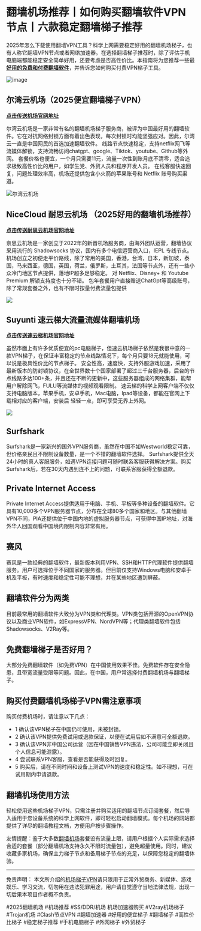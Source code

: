 # 翻墙机场推荐丨如何购买翻墙软件VPN节点丨六款稳定翻墙梯子推荐

2025年怎么下载使用翻墙VPN工具？科学上网需要稳定好用的翻墙机场梯子，也有人称它翻墙VPN节点或者网络加速器。在选择翻墙梯子推荐时，除了评估手机电脑端都能稳定安全简单好用，还要考虑是否高性价比。本指南将为您推荐一些最[**好用的免费和付费翻墙软件**](https://vpntuijian.com/)，并告诉您如何购买付费VPN梯子工具。

![image](https://github.com/user-attachments/assets/707d87cd-ac21-4bcc-b4b5-aaeda54b1abd)


## 尔湾云机场（2025便宜翻墙梯子VPN）
[**点击传送机场官网地址**](https://go.1vpn.cc/ewan)

尔湾云机场是一家非常有名的翻墙机场梯子服务商，被评为中国最好用的翻墙软件。它在对抗网络封锁方面有着出色表现，每次封锁时均能坚强应对。因此，尔湾云一直是中国网民的首选加速翻墙软件。
线路节点快速稳定，支持netflix网飞等流媒体解锁，支持流畅访问chatgpt、google、Tiktok、youtube、Github等外网。
套餐价格也便宜，一个月只需要11元，流量一次性到账月底不清零，适合追求极致高性价比的用户，如学生党、外贸人员和程序开发人员。
在线客服快速回复，问题处理效率高，机场还提供包含小火箭的苹果账号和 Netflix 账号购买渠道。

![尔湾云机场](https://github.com/user-attachments/assets/db8e89cd-a504-4aae-a95b-67a9a2ac5963)


## NiceCloud 耐思云机场 （2025好用的翻墙机场推荐）
[**点击传送耐思云机场官网地址**](https://go.1vpn.cc/nisi)

奈思云机场是一家创立于2022年的新晋机场服务商，由海外团队运营，翻墙协议采用流行的 Shadowsocks 协议，国内有多个电信运营商入口，IEPL 专线节点。
机场创立之初便走平价路线，除了常用的美国，香港，台湾，日本，新加坡，泰国，马来西亚，德国，英国，荷兰，俄罗斯，土耳其，法国等节点外，还有一些小众冷门地区节点提供，落地IP超多足够稳定。
对 Netflix、Disney+ 和 Youtube Premium 解锁支持度也十分不错。
包年套餐用户直接赠送ChatGpt等高级账号，除了常规套餐之外，也有不限时按量付费流量包提供

![](https://www.cnvintage.org/assets/files/2024-12-11/1733908568-366823-image.png)

## Suyunti 速云梯大流量流媒体翻墙机场
[**点击传送速云梯机场官网地址**](https://go.1vpn.cc/suyu)

虽然市面上有许多优质便宜的pc电脑梯子，但速云机场梯子依然是我很中意的一款VPN梯子，在保证丰富稳定的节点线路情况下，每个月只要18元就能使用，可以说是极具性价比的节点梯子。
安全性高，速度快，支持外服游戏加速，采用了最新版本的防封锁协议，在全世界数十个国家部署了超过三千台服务器，后台的节点线路多达100+条，并且还在不断的更新中，这些服务器组成的网络集群，能帮用户解除网飞，FULU等流媒体的视频观看限制。
速云梯的科学上网客户端不仅仅支持电脑版本，苹果手机，安卓手机，Mac电脑，Ipad等设备，都能在官网上下载相对应的客户端，安装后 轻轻一点，即可享受无界上外网。

![](https://www.cnvintage.org/assets/files/2024-12-11/1733908910-899102-image.png)

## Surfshark
Surfshark是一家新兴的国外VPN服务商，虽然在中国不如Westworld稳定可靠，但价格亲民且不限制设备数量，是一个不错的翻墙软件选择。
Surfshark提供全天24小时的真人客服服务，如遇VPN连接问题可随时联系客服获得解决方案。购买Surfshark后，若在30天内遇到连不上的问题，可联系客服获得全额退款。

## Private Internet Access
Private Internet Access提供适用于电脑、手机、平板等多种设备的翻墙软件。它具有10,000多个VPN服务器节点，分布在全球80多个国家和地区。与其他翻墙VPN不同，PIA还提供位于中国内地的虚拟服务器节点，可获得中国IP地址，对海外华人回国观看中国境内限制内容非常有用。

## 赛风
赛风是一款经典的翻墙软件，最新版本利用VPN、SSH和HTTP代理软件提供翻墙服务。用户可选择位于不同国家的服务器。但目前仅支持Windows电脑和安卓手机及平板，有时速度和稳定性可能不理想，并在某些地区遭到屏蔽。

## 翻墙软件分为两类
目前最常用的翻墙软件大致分为VPN类和代理类。VPN类包括开源的OpenVPN协议以及商业VPN软件，如ExpressVPN、NordVPN等；代理类翻墙软件包括Shadowsocks、V2Ray等。

## 免费翻墙梯子是否好用？
大部分免费翻墙软件（如免费VPN）在中国使用效果不佳。免费软件存在安全隐患，且带宽流量受限等问题。因此，在中国，用户常选择付费翻墙机场与翻墙梯子。

## 购买付费翻墙机场梯子VPN需注意事项
购买付费机场时，请注意以下几点：
* 1 确认该VPN梯子在中国仍可使用，未被封锁。
* 2 确认该VPN提供免费试用或退款保证，以便在试用后如不满意可全额退款。
* 3 确认该VPN非中国公司运营（因在中国销售VPN违法，公司可能立即关闭且个人信息可能泄露）。
* 4 尝试联系VPN客服，查看是否能获得及时回复。
* 5 购买后，请在不同时间和设备上测试VPN的速度和稳定性。如不理想，可在试用期内申请退款。

## 翻墙机场使用方法
轻松使用这些机场梯子VPN，只需注册并购买适用的翻墙节点订阅套餐，然后导入适用于您设备系统的科学上网软件，即可轻松启动翻墙模式。每个机场的网站都提供了详尽的翻墙教程文档，方便用户按步骤操作。

友情提醒：鉴于大多数[翻墙机场](https://github.com/2025vpn/jichangtuijian)套餐设有流量上限，请用户根据个人实际需求选择合适的套餐（部分翻墙机场支持永久不限时流量包），避免超量使用。同时，建议收藏多家机场，确保主力梯子节点和备用梯子节点的充足，以保障您稳定的翻墙体验。

***
免责声明： 本文所介绍的[机场梯子VPN](https://iheikeji.com)请只限用于正常外贸商务、新媒体、游戏娱乐、学习交流，切勿用在违法犯罪用途，用户请自觉遵守当地法律法规，出现一切后果本项目作者概不负责。

#2025翻墙机场 #机场推荐 #SS/DDR/机场 机场加速器购买 #V2ray机场梯子 #Trojan机场 #Clash节点VPN #翻墙加速器 #好用的便宜梯子 #翻墙梯子 #高性价比梯子 #稳定梯子推荐 #手机电脑梯子 #外网梯子 #外贸梯子
